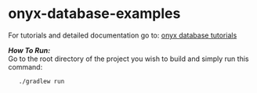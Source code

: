# onyx-database-examples

For tutorials and detailed documentation go to: [onyx database tutorials](https://onyxdevtools.com/learn/tutorials)

	   
***How To Run:*** <br />
Go to the root directory of the project you wish to build and simply run this command:

	   ./gradlew run
